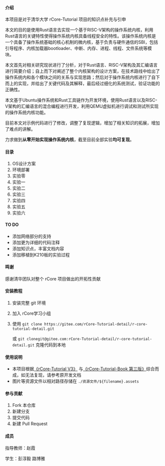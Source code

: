 #### 介绍

本项目是对于清华大学 rCore-Tutorial 项目的知识点补充与引申

本文的目的是使用Rust语言去实现一个基于RISC-V架构的操作系统内核，利用Rust语言的关键特性使得操作系统内核具备线程安全的特性。该操作系统内核是一个具备了操作系统基础的核心机制的微内核，基于负责与硬件通信的SBI，包括引导程序、内核加载器bootloader、中断、内存、进程、线程、文件系统等模块。

本文首先对相关研究现状进行了分析，对于Rust语言、RISC-V架构及其汇编语言进行简要介绍；自上而下对阐述了整个内核架构的设计方案，在技术路线中给出了操作系统内和各个模块之间的关系与实现思路；然后对于操作系统内核进行了自下而上的实现，并给出了关键代码及其解释，最后经过细化的系统测试，验证功能的正确性。

本文基于Ubuntu操作系统和Rust工具链作为开发环境，使用Rust语言以及RISC-V架构的汇编语言的混合编程进行开发，利用QEMU虚拟机进行调试和测试所实现的操作系统内核功能。



目前本文对示例代码进行了修改，调整了复现逻辑，增加了相关知识的拓展，增加了难点的讲解。

力求做到**从零开始实现操作系统内核**，截至目前全部实验**均可复现**。



#### 目录

1. OS设计方案
2. 环境部署
3. 实验零
4. 实验一
5. 实验二
6. 实验三
7. 实验四
8. 实验五
9. 实验六



#### TO DO

- 添加网络部分的支持
- 添加更为详细的代码注释
- 添加知识点，丰富文档内容
- 添加移植到K210板的实验过程



#### 鸣谢

感谢清华团队对整个 rCore 项目做出的开拓性贡献



#### 安装教程

1. 安装完整 git 环境

2. 加入 rCore学习小组

3. 使用 `git clone https://gitee.com/rCore-Tutorial-detail/r-core-tutorial-detail.git`  

   或 `git clonegit@gitee.com:rCore-Tutorial-detail/r-core-tutorial-detail.git` 克隆代码到本地



#### 使用说明

* 本项目根据[《rCore-Tutorial V3》](https://rcore-os.github.io/rCore-Tutorial-deploy/) 与[《rCore-Tutorial-Book 第三版》](http://wyfcyx.gitee.io/rcore-tutorial-book-v3/)综合而成，如无法复现，请参考原开发文档
* 图片等资源文件以相对路径存储在 `./资源文件/${filename}.assets` 




#### 参与贡献

1.  Fork 本仓库
2.  新建分支
3.  提交代码
4.  新建 Pull Request



#### 成员

指导教师：赵霞  

学生：彭淳毅 路博雅
